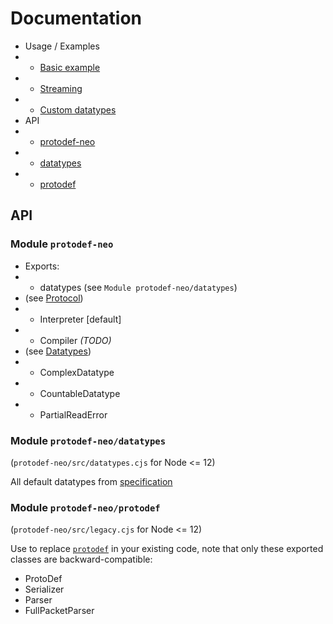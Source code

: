 # Documentation
* Usage / Examples
* - [Basic example](./usage.example.js)
* - [Streaming](./streaming.example.js)
* - [Custom datatypes](./datatype.example.js)
* API
* - [protodef-neo](#module-protodef-neo)
* - [datatypes](#module-protodef-neo-datatypes)
* - [protodef](#module-protodef-neo-protodef)

## API

### Module `protodef-neo`

* Exports:
* - datatypes (see `Module protodef-neo/datatypes`)
* (see [Protocol](./protocol.md))
* - Interpreter [default]
* - Compiler *(TODO)*
* (see [Datatypes](./datatypes.md))
* - ComplexDatatype
* - CountableDatatype
* - PartialReadError

### Module `protodef-neo/datatypes`
(`protodef-neo/src/datatypes.cjs` for Node <= 12)

All default datatypes from [specification](https://github.com/Saiv46/ProtoDef/blob/master/doc/datatypes.md)

### Module `protodef-neo/protodef`
(`protodef-neo/src/legacy.cjs` for Node <= 12)

Use to replace [`protodef`](https://github.com/ProtoDef-io/node-protodef) in your existing code, note that only these exported classes are backward-compatible:
* ProtoDef
* Serializer
* Parser
* FullPacketParser
